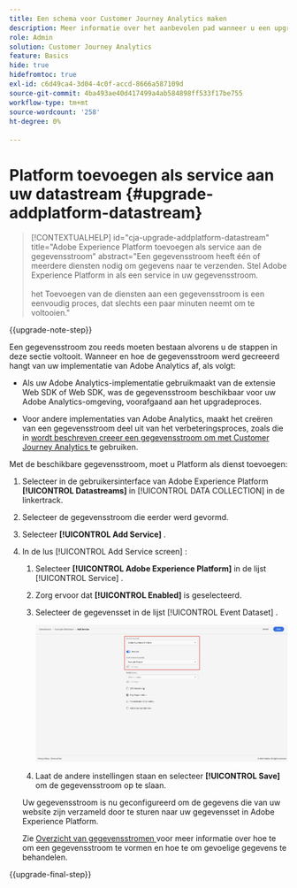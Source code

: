 ```yaml
---
title: Een schema voor Customer Journey Analytics maken
description: Meer informatie over het aanbevolen pad wanneer u een upgrade uitvoert van Adobe Analytics naar Customer Journey Analytics
role: Admin
solution: Customer Journey Analytics
feature: Basics
hide: true
hidefromtoc: true
exl-id: c6d49ca4-3d04-4c0f-accd-8666a587109d
source-git-commit: 4ba493ae40d417499a4ab584898ff533f17be755
workflow-type: tm+mt
source-wordcount: '258'
ht-degree: 0%

---
```


# Platform toevoegen als service aan uw datastream {#upgrade-addplatform-datastream}

<!-- markdownlint-disable MD034 -->

>[!CONTEXTUALHELP]
>id="cja-upgrade-addplatform-datastream"
>title="Adobe Experience Platform toevoegen als service aan de gegevensstroom"
>abstract="Een gegevensstroom heeft één of meerdere diensten nodig om gegevens naar te verzenden. Stel Adobe Experience Platform in als een service in uw gegevensstroom.<br><br> het Toevoegen van de diensten aan een gegevensstroom is een eenvoudig proces, dat slechts een paar minuten neemt om te voltooien."

<!-- markdownlint-enable MD034 -->

{{upgrade-note-step}}

<!-- Should we single source this instead of duplicate it? The following steps were copied from: /help/data-ingestion/aepwebsdk.md-->

Een gegevensstroom zou reeds moeten bestaan alvorens u de stappen in deze sectie voltooit. Wanneer en hoe de gegevensstroom werd gecreeerd hangt van uw implementatie van Adobe Analytics af, als volgt:

* Als uw Adobe Analytics-implementatie gebruikmaakt van de extensie Web SDK of Web SDK, was de gegevensstroom beschikbaar voor uw Adobe Analytics-omgeving, voorafgaand aan het upgradeproces.

* Voor andere implementaties van Adobe Analytics, maakt het creëren van een gegevensstroom deel uit van het verbeteringsproces, zoals die in [ wordt beschreven creeer een gegevensstroom om met Customer Journey Analytics ](/help/getting-started/cja-upgrade/cja-upgrade-datastream.md) te gebruiken.

Met de beschikbare gegevensstroom, moet u Platform als dienst toevoegen:

1. Selecteer in de gebruikersinterface van Adobe Experience Platform **[!UICONTROL Datastreams]** in [!UICONTROL DATA COLLECTION] in de linkertrack.

1. Selecteer de gegevensstroom die eerder werd gevormd. <!--true?-->

1. Selecteer **[!UICONTROL Add Service]** .

1. In de lus [!UICONTROL Add Service screen] :

   1. Selecteer **[!UICONTROL Adobe Experience Platform]** in de lijst [!UICONTROL Service] .

   1. Zorg ervoor dat **[!UICONTROL Enabled]** is geselecteerd.

   1. Selecteer de gegevensset in de lijst [!UICONTROL Event Dataset] .

      ![ De dienst van AEP DataStream ](./assets/datastream-aep-service.png)

   1. Laat de andere instellingen staan en selecteer **[!UICONTROL Save]** om de gegevensstroom op te slaan.

   Uw gegevensstroom is nu geconfigureerd om de gegevens die van uw website zijn verzameld door te sturen naar uw gegevensset in Adobe Experience Platform.

   Zie [ Overzicht van gegevensstromen ](https://experienceleague.adobe.com/docs/experience-platform/datastreams/overview.html) voor meer informatie over hoe te om een gegevensstroom te vormen en hoe te om gevoelige gegevens te behandelen.

{{upgrade-final-step}}
